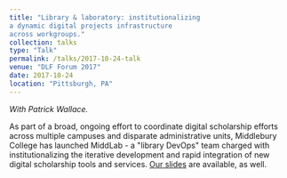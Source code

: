 ```yaml
---
title: "Library & laboratory: institutionalizing
a dynamic digital projects infrastructure
across workgroups."
collection: talks
type: "Talk"
permalink: /talks/2017-10-24-talk
venue: "DLF Forum 2017"
date: 2017-10-24
location: "Pittsburgh, PA"
---
```

*With Patrick Wallace.*

As part of a broad, ongoing effort to coordinate digital scholarship efforts across multiple campuses and disparate administrative units, Middlebury College has launched MiddLab - a &quot;library DevOps&quot; team charged with institutionalizing the iterative development and rapid integration of new digital scholarship tools and services. [Our slides](https://rkclement.github.io/2017_dlf_middlabPresentation/presentation.html) are available, as well.
